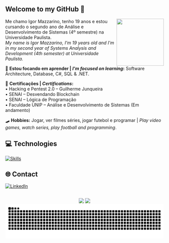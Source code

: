 ## Welcome to my GitHub 👋
<img align="right" height=150px width=150px src="https://pikaso.cdnpk.net/private/production/2035394430/original-assistant-remove-background.png?token=exp=1764028800~hmac=648d7201f331ba141f423e0a327653febb2686a7001eb9e359b7709610673d2c">
<p align="left" text-align="justify">
  Me chamo Igor Mazzarino, tenho 19 anos e estou cursando o segundo ano de Análise e Desenvolvimento de Sistemas (4º semestre) na Universidade Paulista.<br/>
  <em>My name is Igor Mazzarino, I'm 19 years old and I'm in my second year of Systems Analysis and Development (4th semester) at Universidade Paulista.</em>
</p>
<p align="left" text-align="justify">
  🎯 <b>Estou focando em aprender | <em>I'm focused on learning</em>:</b> Software Architecture, Database, C#, SQL & .NET.<br/>
</p>
<p align="left" text-align="justify">
📝 <b>Certificações | <em>Certifications</em>:</b><br>
• Hacking e Pentest 2.0 – Guilherme Junqueira<br>
• SENAI – Desvendando Blockchain<br>
• SENAI – Lógica de Programação<br>
• Faculdade UNIP – Análise e Desenvolvimento de Sistemas (Em andamento)
  
<p align="left" text-align="justify">
  🛹 <b>Hobbies:</b> Jogar, ver filmes séries, jogar futebol e programar | <em>Play video games, watch series, play football and programming</em>.
</p>

## 💻 Technologies
[![Skills](https://skillicons.dev/icons?i=html,css,js,git,java,python,cs,c,vscode,mysql,github,django)](https://skillicons.dev)
 
## 🌐 Contact
[![LinkedIn](https://skillicons.dev/icons?i=linkedin)](https://www.linkedin.com/in/igor-mazzarino-2b9666299/)

##
<div align="center">
  <img height="150em" src="https://github-readme-stats.vercel.app/api?username=mazzarindev&show_icons=true&count_private=true&theme=transparent"/>
  <img height="150em" src="https://github-readme-stats.vercel.app/api/top-langs/?username=mazzarindev&layout=compact&langs_count=7&theme=transparent"/>
</div>
  
  <picture>
    <source media="(prefers-color-scheme: dark)" srcset="https://github.com/enzosakamoto/enzosakamoto/blob/output/github-contribution-grid-snake-dark.svg" />
    <source media="(prefers-color-scheme: light)" srcset="https://github.com/enzosakamoto/enzosakamoto/blob/output/github-contribution-grid-snake.svg" />
    <img alt="github-snake" src="https://github.com/enzosakamoto/enzosakamoto/blob/output/github-contribution-grid-snake.svg" />
  </picture>
</p>
